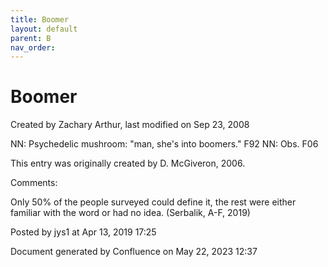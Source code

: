```yaml
---
title: Boomer
layout: default
parent: B
nav_order:
---
```


# Boomer

Created by  Zachary Arthur, last modified on Sep 23, 2008

NN: Psychedelic mushroom: &quot;man, she's into boomers.&quot; F92 NN: Obs. F06 

This entry was originally created by D. McGiveron, 2006.

Comments:

Only 50% of the people surveyed could define it, the rest were either familiar with the word or had no idea. (Serbalik, A-F, 2019)

Posted by jys1 at Apr 13, 2019 17:25

Document generated by Confluence on May 22, 2023 12:37



